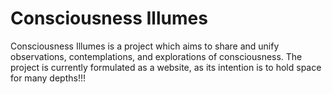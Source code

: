 # Consciousness Illumes
Consciousness Illumes is a project which aims to share and unify observations, contemplations, and explorations of consciousness. The project is currently formulated as a website, as its intention is to hold space for many depths!!!
